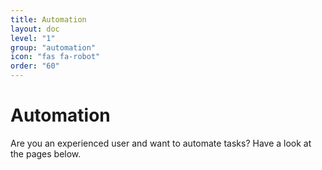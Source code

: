 ```yaml
---
title: Automation
layout: doc
level: "1"
group: "automation"
icon: "fas fa-robot"
order: "60"
---
```


# Automation

Are you an experienced user and want to automate tasks? Have a look at the pages below.

